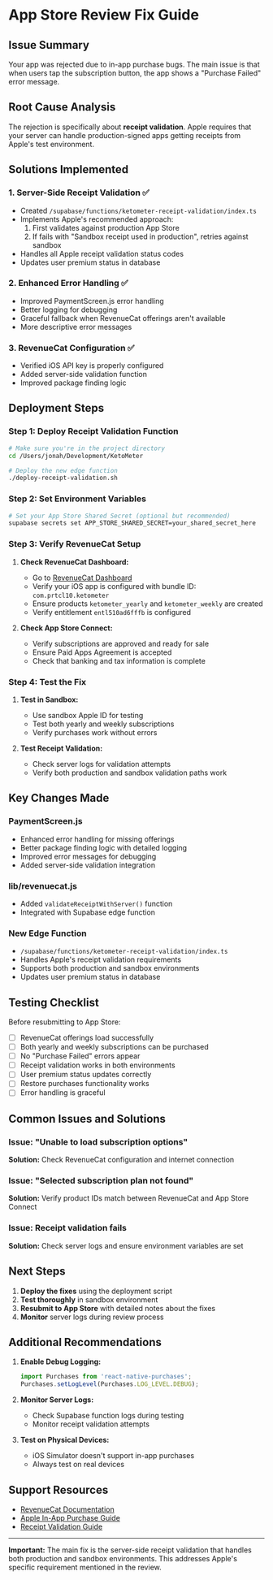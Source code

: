 # App Store Review Fix Guide

## Issue Summary
Your app was rejected due to in-app purchase bugs. The main issue is that when users tap the subscription button, the app shows a "Purchase Failed" error message.

## Root Cause Analysis
The rejection is specifically about **receipt validation**. Apple requires that your server can handle production-signed apps getting receipts from Apple's test environment.

## Solutions Implemented

### 1. Server-Side Receipt Validation ✅
- Created `/supabase/functions/ketometer-receipt-validation/index.ts`
- Implements Apple's recommended approach:
  1. First validates against production App Store
  2. If fails with "Sandbox receipt used in production", retries against sandbox
- Handles all Apple receipt validation status codes
- Updates user premium status in database

### 2. Enhanced Error Handling ✅
- Improved PaymentScreen.js error handling
- Better logging for debugging
- Graceful fallback when RevenueCat offerings aren't available
- More descriptive error messages

### 3. RevenueCat Configuration ✅
- Verified iOS API key is properly configured
- Added server-side validation function
- Improved package finding logic

## Deployment Steps

### Step 1: Deploy Receipt Validation Function
```bash
# Make sure you're in the project directory
cd /Users/jonah/Development/KetoMeter

# Deploy the new edge function
./deploy-receipt-validation.sh
```

### Step 2: Set Environment Variables
```bash
# Set your App Store Shared Secret (optional but recommended)
supabase secrets set APP_STORE_SHARED_SECRET=your_shared_secret_here
```

### Step 3: Verify RevenueCat Setup
1. **Check RevenueCat Dashboard:**
   - Go to [RevenueCat Dashboard](https://app.revenuecat.com)
   - Verify your iOS app is configured with bundle ID: `com.prtcl10.ketometer`
   - Ensure products `ketometer_yearly` and `ketometer_weekly` are created
   - Verify entitlement `entl510ad6fffb` is configured

2. **Check App Store Connect:**
   - Verify subscriptions are approved and ready for sale
   - Ensure Paid Apps Agreement is accepted
   - Check that banking and tax information is complete

### Step 4: Test the Fix
1. **Test in Sandbox:**
   - Use sandbox Apple ID for testing
   - Test both yearly and weekly subscriptions
   - Verify purchases work without errors

2. **Test Receipt Validation:**
   - Check server logs for validation attempts
   - Verify both production and sandbox validation paths work

## Key Changes Made

### PaymentScreen.js
- Enhanced error handling for missing offerings
- Better package finding logic with detailed logging
- Improved error messages for debugging
- Added server-side validation integration

### lib/revenuecat.js
- Added `validateReceiptWithServer()` function
- Integrated with Supabase edge function

### New Edge Function
- `/supabase/functions/ketometer-receipt-validation/index.ts`
- Handles Apple's receipt validation requirements
- Supports both production and sandbox environments
- Updates user premium status in database

## Testing Checklist

Before resubmitting to App Store:

- [ ] RevenueCat offerings load successfully
- [ ] Both yearly and weekly subscriptions can be purchased
- [ ] No "Purchase Failed" errors appear
- [ ] Receipt validation works in both environments
- [ ] User premium status updates correctly
- [ ] Restore purchases functionality works
- [ ] Error handling is graceful

## Common Issues and Solutions

### Issue: "Unable to load subscription options"
**Solution:** Check RevenueCat configuration and internet connection

### Issue: "Selected subscription plan not found"
**Solution:** Verify product IDs match between RevenueCat and App Store Connect

### Issue: Receipt validation fails
**Solution:** Check server logs and ensure environment variables are set

## Next Steps

1. **Deploy the fixes** using the deployment script
2. **Test thoroughly** in sandbox environment
3. **Resubmit to App Store** with detailed notes about the fixes
4. **Monitor** server logs during review process

## Additional Recommendations

1. **Enable Debug Logging:**
   ```javascript
   import Purchases from 'react-native-purchases';
   Purchases.setLogLevel(Purchases.LOG_LEVEL.DEBUG);
   ```

2. **Monitor Server Logs:**
   - Check Supabase function logs during testing
   - Monitor receipt validation attempts

3. **Test on Physical Devices:**
   - iOS Simulator doesn't support in-app purchases
   - Always test on real devices

## Support Resources

- [RevenueCat Documentation](https://docs.revenuecat.com)
- [Apple In-App Purchase Guide](https://developer.apple.com/documentation/storekit)
- [Receipt Validation Guide](https://developer.apple.com/documentation/appstorereceipts/validating_receipts_with_the_app_store)

---

**Important:** The main fix is the server-side receipt validation that handles both production and sandbox environments. This addresses Apple's specific requirement mentioned in the review.
